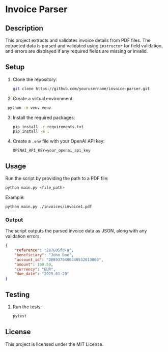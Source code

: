 # Invoice Parser

## Description

This project extracts and validates invoice details from PDF files. The extracted data is parsed and validated using `instructor` for field validation, and errors are displayed if any required fields are missing or invalid.

## Setup

1. Clone the repository:

   ```bash
   git clone https://github.com/yourusername/invoice-parser.git
   ```

2. Create a virtual environment:
  ```bash
   python -m venv venv

   ```

3. Install the required packages:

   ```bash
   pip install -r requirements.txt
   pip install -e .
   ```

4. Create a `.env` file with your OpenAI API key:

   ```
   OPENAI_API_KEY=your_openai_api_key
   ```

## Usage

Run the script by providing the path to a PDF file:

```bash
python main.py <file_path>
```

Example:

```bash
python main.py ./invoices/invoice1.pdf
```

### Output

The script outputs the parsed invoice data as JSON, along with any validation errors.

```json
{
    "reference": "287605fd-a",
    "beneficiary": "John Doe",
    "account_id": "DE89370400440532013000",
    "amount": 100.50,
    "currency": "EUR",
    "due_date": "2025-01-20"
}
```

## Testing



1. Run the tests:

   ```bash
   pytest
   ```

## License

This project is licensed under the MIT License.
```